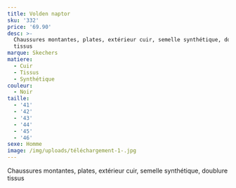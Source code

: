 ```yaml
---
title: Volden naptor
sku: '332'
price: '69.90'
desc: >-
  Chaussures montantes, plates, extérieur cuir, semelle synthétique, doublure
  tissus
marque: Skechers
matiere:
  - Cuir
  - Tissus
  - Synthétique
couleur:
  - Noir
taille:
  - '41'
  - '42'
  - '43'
  - '44'
  - '45'
  - '46'
sexe: Homme
image: /img/uploads/téléchargement-1-.jpg
---
```

Chaussures montantes, plates, extérieur cuir, semelle synthétique, doublure tissus
